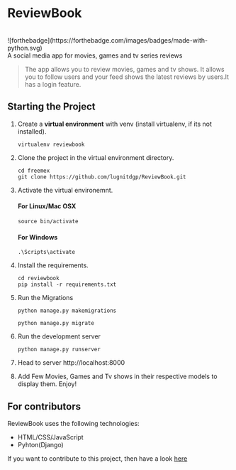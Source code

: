 # ReviewBook
<br>
![forthebadge](https://forthebadge.com/images/badges/made-with-python.svg)
<br>
A social media app for movies, games and tv series reviews

> The app allows you to review movies, games and tv shows. It allows you to follow users and your feed shows the latest reviews by users.It has a login feature.

##  Starting the Project


1. Create a **virtual environment** with venv (install virtualenv, if its not installed).

    ```
    virtualenv reviewbook

    ```

2. Clone the project in the virtual environment directory.

    ```
    cd freemex
    git clone https://github.com/lugnitdgp/ReviewBook.git

    ```

3. Activate the virtual environemnt.

    #### For Linux/Mac OSX   
    ```
    source bin/activate

    ```

    #### For Windows
    ```
    .\Scripts\activate

    ```

4. Install the requirements.

    ```
    cd reviewbook
    pip install -r requirements.txt

    ```


5. Run the Migrations
    ```
    python manage.py makemigrations

    python manage.py migrate

    ```
6. Run the development server
    ```
    python manage.py runserver

    ```
7. Head to server http://localhost:8000

8. Add Few Movies, Games and Tv shows in their respective models to display them. Enjoy!

## For contributors

ReviewBook uses the following technologies:

+ HTML/CSS/JavaScript
+ Pyhton(Django)

If you want to contribute to this project, then have a look [here](https://github.com/lugnitdgp/ReviewBook/blob/master/CONTRIBUTING.md)

